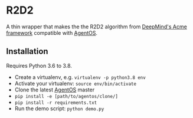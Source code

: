 # R2D2

A thin wrapper that makes the the R2D2 algorithm from [DeepMind's Acme
framework](https://github.com/deepmind/acme/) compatible with
[AgentOS](https://agentos.org/latest/).

## Installation

Requires Python 3.6 to 3.8.

* Create a virtualenv, e.g. `virtualenv -p python3.8 env`
* Activate your virtualenv: `source env/bin/activate`
* Clone the latest [AgentOS](https://github.com/agentos-project/agentos) master
* `pip install -e [path/to/agentos/clone/]`
* `pip install -r requirements.txt`
* Run the demo script: `python demo.py`

